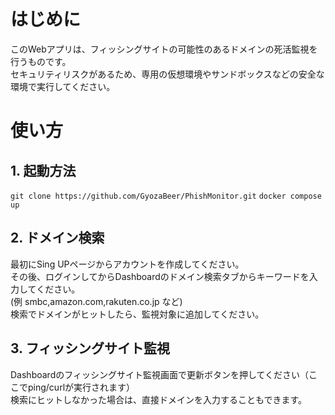 # はじめに
このWebアプリは、フィッシングサイトの可能性のあるドメインの死活監視を行うものです。  
セキュリティリスクがあるため、専用の仮想環境やサンドボックスなどの安全な環境で実行してください。

# 使い方

## 1. 起動方法
```git clone https://github.com/GyozaBeer/PhishMonitor.git```
```docker compose up```

## 2. ドメイン検索
最初にSing UPページからアカウントを作成してください。  
その後、ログインしてからDashboardのドメイン検索タブからキーワードを入力してください。  
(例 smbc,amazon.com,rakuten.co.jp など)  
検索でドメインがヒットしたら、監視対象に追加してください。

## 3. フィッシングサイト監視
Dashboardのフィッシングサイト監視画面で更新ボタンを押してください（ここでping/curlが実行されます）  
検索にヒットしなかった場合は、直接ドメインを入力することもできます。
